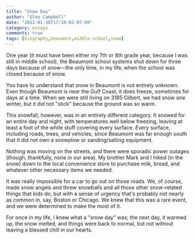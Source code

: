 ```yaml
---
title: "Snow Day"
author: "Glen Campbell"
date: "2012-01-18T17:18:02-07:00"
category: essays
comments: true
tags: [biography,beaumont,middle-school,snow]
---
```


One year (it must have been either my 7th or 8th grade year, because I was still in middle school), the Beaumont school systems shut down for three days because of snow&mdash;the only time, in my life, when the school was closed because of snow.

You have to understand that snow in Beaumont is not entirely unknown. Even though Beaumont is near the Gulf Coast, it does freeze, sometimes for days at a time. When we were still living on 3185 Gilbert, we had snow one winter, but it did not "stick" because the ground was so warm.

This snowfall, however, was in an entirely different category. It snowed for an entire day and night, with temperatures well below freezing, leaving at least a foot of the white stuff covering every surface. _Every_ surface, including roads, trees, and vehicles, since Beaumont was far enough south that it did not own a snowplow or sanding/salting equipment.

Nothing was moving on the streets, and there were sporadic power outages (though, thankfully, none in our area). My brother Mark and I hiked (in the snow) down to the local convenience store to purchase milk, bread, and whatever other necessary items we needed.

It was really impossible for a car to go out on those roads. We, of course, made snow angels and threw snowballs and all those other snow-related things that kids do, but with a sense of urgency that's probably not nearly as common in, say, Boston or Chicago. We knew that this was a rare event, and we were determined to make the most of it.

For once in my life, I knew what a "snow day" was; the next day, it warmed up, the snow melted, and things were back to normal, but not without leaving a blessed chill in our hearts.
